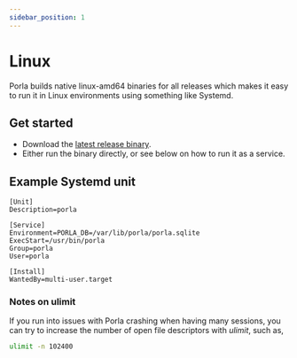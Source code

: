 ```yaml
---
sidebar_position: 1
---
```


# Linux

Porla builds native linux-amd64 binaries for all releases which makes it easy
to run it in Linux environments using something like Systemd.

## Get started

- Download the [latest release binary](https://github.com/porla/porla/releases/latest/download/porla).
- Either run the binary directly, or see below on how to run it as a service.

## Example Systemd unit

```systemd
[Unit]
Description=porla

[Service]
Environment=PORLA_DB=/var/lib/porla/porla.sqlite
ExecStart=/usr/bin/porla
Group=porla
User=porla

[Install]
WantedBy=multi-user.target
```

### Notes on ulimit

If you run into issues with Porla crashing when having many sessions, you can try to increase the number of open file descriptors with _ulimit_, such as,

```sh
ulimit -n 102400
```
